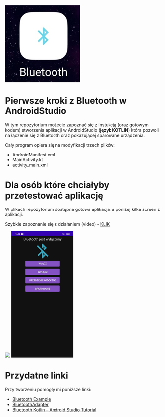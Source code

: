 ![ikona](https://github.com/AnnaShino/kotlin_BLUETOOTH_wprowadzenie/blob/main/ikona.jpg)
# Pierwsze kroki z Bluetooth w AndroidStudio

W tym repozytorium możecie zapoznać się z instukcją (oraz gotowym kodem) stworzenia aplikacji w AndroidStudio (**język KOTLIN**) która pozwoli na łączenie się z Bluetooth oraz pokazującej sparowane urządzenia.  
  
Cały program opiera się na modyfikacji trzech plików:
* AndroidManifest.xml
* MainActivity.kt
* activity_main.xml
  
# Dla osób które chciałyby przetestować aplikację
W plikach repozytorium dostępna gotowa aplikacja, a poniżej kilka screen z aplikacji.
  
Szybkie zapoznanie się z działaniem (video) - [KLIK](https://github.com/AnnaShino/kotlin_BLUETOOTH_wprowadzenie/blob/main/dzia%C5%82anie.mp4)
  
<img src="(https://github.com/AnnaShino/kotlin_BLUETOOTH_wprowadzenie/blob/main/obraz1.jpg" width="500"> 
<img src="https://github.com/AnnaShino/kotlin_BLUETOOTH_wprowadzenie/blob/main/obraz2.jpg" width="200">

# Przydatne linki
Przy tworzeniu pomogły mi poniższe linki:
* [Bluetooth Example](https://devofandroid.blogspot.com/2018/07/bluetooth-example.html)
* [BluetoothAdapter](https://developer.android.com/reference/kotlin/android/bluetooth/BluetoothAdapter)
* [Bluetooth Kotlin – Android Studio Tutorial](https://www.youtube.com/watch?v=PtN6UTIu7yw)
